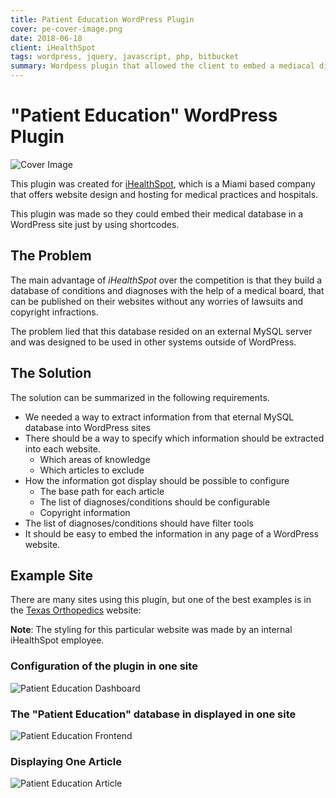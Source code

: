 ```yaml
---
title: Patient Education WordPress Plugin
cover: pe-cover-image.png
date: 2018-06-18
client: iHealthSpot
tags: wordpress, jquery, javascript, php, bitbucket
summary: Wordpess plugin that allowed the client to embed a mediacal diagnostics database inside any site page
---
```


# "Patient Education" WordPress Plugin

![Cover Image](pe-cover-image.png)

This plugin was created for [iHealthSpot](https://ihealthspot.com), which is a Miami based company that offers website design and hosting for medical practices and hospitals.

This plugin was made so they could embed their medical database in a WordPress site just by using shortcodes.

## The Problem

The main advantage of _iHealthSpot_ over the competition is that they build a database of conditions and diagnoses with the help of a medical board, that can be published on their websites without any worries of lawsuits and copyright infractions.

The problem lied that this database resided on an external MySQL server and was designed to be used in other systems outside of WordPress.

## The Solution

The solution can be summarized in the following requirements.

- We needed a way to extract information from that eternal MySQL database into WordPress sites
- There should be a way to specify which information should be extracted into each website.
  - Which areas of knowledge
  - Which articles to exclude
- How the information got display should be possible to configure
  - The base path for each article
  - The list of diagnoses/conditions should be configurable
  - Copyright information
- The list of diagnoses/conditions should have filter tools
- It should be easy to embed the information in any page of a WordPress website.

## Example Site

There are many sites using this plugin, but one of the best examples is in the [Texas Orthopedics](https://www.txortho.com/patient-education/) website:

**Note**: The styling for this particular website was made by an internal iHealthSpot employee.

### Configuration of the plugin in one site

![Patient Education Dashboard](pe-complete-dashboard.png)

### The "Patient Education" database in displayed in one site

![Patient Education Frontend](pe-complete-list.png)

### Displaying One Article

![Patient Education Article](pe-article.png)
